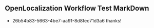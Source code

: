 ## OpenLocalization Workflow Test MarkDown
* 26b54b83-5663-4be7-aa91-8d8fec71d3a6 thanks!

<!--HONumber=Jul16_HO3-->


